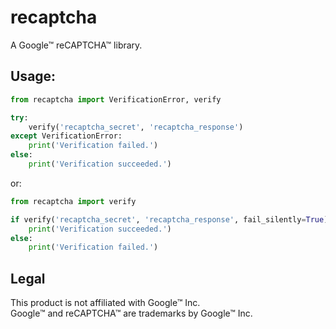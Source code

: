 # recaptcha
A Google™ reCAPTCHA™ library.

## Usage:

```python
from recaptcha import VerificationError, verify

try:
    verify('recaptcha_secret', 'recaptcha_response')
except VerificationError:
    print('Verification failed.')
else:
    print('Verification succeeded.')
```

or:

```python
from recaptcha import verify

if verify('recaptcha_secret', 'recaptcha_response', fail_silently=True):
    print('Verification succeeded.')
else:
    print('Verification failed.')
```

## Legal
This product is not affiliated with Google™ Inc.  
Google™ and reCAPTCHA™ are trademarks by Google™ Inc.
